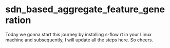 # sdn_based_aggregate_feature_generation
Today we gonna start this journey by installing s-flow rt in your Linux machine and subsequently, I will update all the steps here. So cheers.
